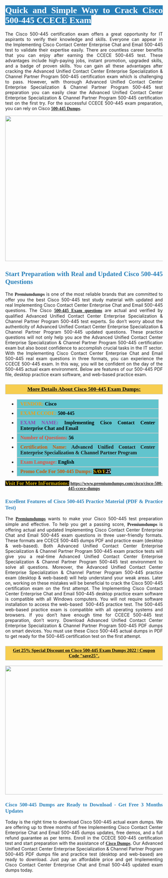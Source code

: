 <h1 style="text-align: justify;"><span style="color:#ffffff;"><span style="font-family:Georgia,serif;"><strong><span style="background-color:#2980b9;">Quick and Simple Way to Crack Cisco 500-445 CCECE Exam</span></strong></span></span></h1>

<p style="text-align: justify;">The Cisco 500-445 certification exam offers a great opportunity for IT aspirants to verify their knowledge and skills. Everyone can appear in the Implementing Cisco Contact Center Enterprise Chat and Email 500-445 test to validate their expertise easily. There are countless career benefits that you can enjoy after earning the CCECE 500-445 test. These advantages include high-paying jobs, instant promotion, upgraded skills, and a badge of proven skills. You can gain all these advantages after cracking the Advanced Unified Contact Center Enterprise Specialization & Channel Partner Program 500-445 certification exam which is challenging to pass. However, with thorough Advanced Unified Contact Center Enterprise Specialization & Channel Partner Program 500-445 test preparation you can easily clear the Advanced Unified Contact Center Enterprise Specialization & Channel Partner Program 500-445 certification test on the first try. For the successful CCECE 500-445 exam preparation, you can rely on Cisco <span style="font-family:Georgia,serif;"><strong><a href="https://www.premiumdumps.com/cisco/cisco-500-445-ccece-dumps">500-445 Dumps</a></strong></span>.</p>

<p style="text-align: center;"><a href="https://www.premiumdumps.com/cisco/cisco-500-445-ccece-dumps"><img alt="" src="https://i.imgur.com/KJGzbJ2.jpeg" style="width: 700px; height: 465px;" /></a></p>

<h2 style="text-align: justify;"><span style="color:#2980b9;"><span style="font-family:Georgia,serif;"><strong>Start Preparation with Real and Updated Cisco 500-445 Questions</strong></span></span></h2>

<p style="text-align: justify;">The <span style="font-size:14px;"><span style="font-family:Georgia,serif;"><strong>Premiumdumps</strong></span></span> is one of the most reliable brands that are committed to offer you the best Cisco 500-445 test study material with updated and real Implementing Cisco Contact Center Enterprise Chat and Email 500-445 questions. The Cisco <span style="font-family:Georgia,serif;"><strong><a href="https://www.premiumdumps.com/cisco/cisco-500-445-ccece-dumps">500-445 Exam questions</a></strong></span> are actual and verified by qualified Advanced Unified Contact Center Enterprise Specialization & Channel Partner Program 500-445 test experts. So don’t worry about the authenticity of Advanced Unified Contact Center Enterprise Specialization & Channel Partner Program 500-445 updated questions. These practice questions will not only help you ace the Advanced Unified Contact Center Enterprise Specialization & Channel Partner Program 500-445 certification exam but also boost confidence to accomplish crucial tasks in the IT sector. With the Implementing Cisco Contact Center Enterprise Chat and Email 500-445 real exam questions in three formats, you can experience the CCECE 500-445 exam. In this way, you will be confident on the day of the 500-445 actual exam environment. Below are features of our 500-445 PDF file, desktop practice exam software, and web-based practice exam.</p>

<h3 style="background: #f7ce50; border: 1px solid rgb(204, 204, 204); padding: 5px 10px; text-align: center;"><span style="font-family:Georgia,serif;"><u><u><span style="color:#000000;"><span style="font-size:11pt"><span style="line-height:normal"><b><span style="font-size:13.0pt"><span cambria="">More Details About Cisco 500-445 Exam Dumps:</span></span></b></span></span></span></u></u></span></h3>

<ul>
	<li style="margin:0cm 10pt">
	<div style="background:#61c4cd; border: 1px solid rgb(204, 204, 204); padding: 5px 10px; text-align: justify;"><span style="font-family:Georgia,serif;"><span style="font-size:11pt"><span style="line-height:normal"><b><span style="font-size:12.0pt"><span new="" roman="" times=""><span style="color:#f39c12;">VENDOR:</span> <span style="color:#000000;">Cisco</span></span></span></b></span></span></span></div>
	</li>
	<li style="margin:0cm 10pt">
	<div style="background: #61c4cd; border: 1px solid rgb(204, 204, 204); padding: 5px 10px; text-align: justify;"><span style="font-family:Georgia,serif;"><span style="font-size:11pt"><span style="line-height:normal"><b><span style="font-size:12.0pt"><span new="" roman="" times=""><span style="color:#f39c12;">EXAM CCODE:</span> <span style="color:#000000;">500-445</span></span></span></b></span></span></span></div>
	</li>
	<li style="margin:0cm 10pt">
	<div style="background: #61c4cd; border: 1px solid rgb(204, 204, 204); padding: 5px 10px; text-align: justify;"><span style="font-family:Georgia,serif;"><span style="font-size:11pt"><span style="line-height:normal"><b><span style="font-size:12.0pt"><span new="" roman="" times=""><span style="color:#8e44ad;">EXAM NAME:</span> <span style="color:#000000;">Implementing Cisco Contact Center Enterprise Chat and Email</span></span></span></b></span></span></span></div>
	</li>
	<li style="margin:0cm 10pt">
	<div style="background: #61c4cd; border: 1px solid rgb(204, 204, 204); padding: 5px 10px;"><span style="font-family:Georgia,serif;"><span style="font-size:11pt"><span style="line-height:normal"><b><span style="font-size:12.0pt"><span new="" roman="" times=""><span style="color:#e74c3c;">Number of Questions:</span><span style="color:#000000;"><span style="color:#f1c40f;"> </span>56</span></span></span></b></span></span></span></div>
	</li>
	<li style="margin:0cm 10pt">
	<div style="background: #61c4cd; border: 1px solid rgb(204, 204, 204); padding: 5px 10px; text-align: justify;"><span style="font-family:Georgia,serif;"><span style="font-size:11pt"><span style="line-height:normal"><b><span style="font-size:12.0pt"><span new="" roman="" times=""><span style="color:#d35400;">Certification Name:</span> Advanced Unified Contact Center Enterprise Specialization & Channel Partner Program</span></span></b></span></span></span></div>
	</li>
	<li style="margin:0cm 10pt">
	<div style="background: #61c4cd; border: 1px solid rgb(204, 204, 204); padding: 5px 10px; text-align: justify;"><span style="font-family:Georgia,serif;"><span style="font-size:11pt"><span style="line-height:normal"><b><span style="font-size:12.0pt"><span new="" roman="" times=""><span style="color:#e74c3c;">Exam Language:</span> <span style="color:#000000;">English</span></span></span></b></span></span></span></div>
	</li>
	<li style="margin:0cm 10pt">
	<div style="background: #61c4cd; border: 1px solid rgb(204, 204, 204); padding: 5px 10px;"><span style="font-family:Georgia,serif;"><span style="font-size:11pt"><span style="line-height:normal"><b><span style="font-size:12.0pt"><span new="" roman="" times=""><span style="color:#d35400;">Promo Code For 500-445 Dumps:</span><span style="color:#f1c40f;"> <span style="background-color:#000000;">SAVE</span></span><span style="color:#ffffff;"><span style="background-color:#000000;">25</span></span></span></span></b></span></span></span></div>
	</li>
</ul>

<p style="text-align: center;"><span style="font-family:Georgia,serif;"><strong><span style="font-size:16px;"><span style="color:#f1c40f;"><span style="background-color:#000000;">Visit For More InFormations:</span></span></span> <a href="https://www.premiumdumps.com/cisco/cisco-500-445-ccece-dumps">https://www.premiumdumps.com/cisco/cisco-500-445-ccece-dumps</a></strong></span></p>

<h3 style="text-align: justify;"><span style="color:#2980b9;"><span style="font-family:Georgia,serif;"><strong><strong><strong>Excellent Features of Cisco 500-445 Practice Material (PDF & Practice Test)</strong></strong></strong></span></span></h3>

<p style="text-align: justify;">The <a href="https://www.premiumdumps.com/"><span style="font-size:14px;"><span style="font-family:Georgia,serif;"><strong>Premiumdumps</strong></span></span></a> wants to make your Cisco 500-445 test preparation simple and effective. To help you get a passing score, <span style="font-size:14px;"><span style="font-family:Georgia,serif;"><strong>Premiumdumps </strong></span></span>is offering actual and updated Implementing Cisco Contact Center Enterprise Chat and Email 500-445 exam questions in three user-friendly formats. These formats are CCECE 500-445 dumps PDF and practice exam (desktop & web-based). Both Advanced Unified Contact Center Enterprise Specialization & Channel Partner Program 500-445 exam practice tests will give you a real-time Advanced Unified Contact Center Enterprise Specialization & Channel Partner Program 500-445 test environment to solve all questions. Moreover, the Advanced Unified Contact Center Enterprise Specialization & Channel Partner Program 500-445 practice exam (desktop & web-based) will help understand your weak areas. Later on, working on these mistakes will be beneficial to crack the Cisco 500-445 certification exam on the first attempt. The Implementing Cisco Contact Center Enterprise Chat and Email 500-445 desktop practice exam software is compatible with all Windows computers. You will not require software installation to access the web-based  500-445 practice test. The 500-445 web-based practice exam is compatible with all operating systems and browsers. If you don’t have enough time for CCECE 500-445 test preparation, don’t worry. Download Advanced Unified Contact Center Enterprise Specialization & Channel Partner Program 500-445 PDF dumps on smart devices. You must use these Cisco 500-445 actual dumps in PDF to get ready for the 500-445 certification test on the first attempt.</p>

<h3 style="background: rgb(247, 206, 80); border: 1px solid rgb(204, 204, 204); padding: 5px 10px; text-align: center;"><span style="font-family:Georgia,serif;"><u><span style="color:#000000;"><span style="font-size:11pt;"><span style="line-height:normal;"><b><span cambria="">Get 25% Special Discount on Cisco 500-445 Exam Dumps 2022 | Coupon Code "save25".</span></b></span></span></span></u></span></h3>

<p style="text-align: center;"><strong><strong><a href="https://www.premiumdumps.com/cisco/cisco-500-445-ccece-dumps"><img alt="" src="https://i.imgur.com/lUqvVrJ.png" style="width: 720px; height: 412px;" /></a></strong></strong></p>

<h3 style="text-align: justify;"><strong><span style="color:#2980b9;"><span style="font-family:Georgia,serif;"><strong><strong><strong>Cisco 500-445 Dumps are Ready to Download - Get Free 3 Months Updates</strong></strong></strong></span></span></strong></h3>

<p style="text-align: justify;">Today is the right time to download Cisco 500-445 actual exam dumps. We are offering up to three months of free Implementing Cisco Contact Center Enterprise Chat and Email 500-445 dumps updates, free demos, and a full refund guarantee as per terms. Enroll in the CCECE 500-445 certification test and start preparation with the assistance of <span style="font-family:Georgia,serif;"><strong><a href="https://www.premiumdumps.com/cisco-exam-dumps">Cisco Dumps</a></strong></span>. Our Advanced Unified Contact Center Enterprise Specialization & Channel Partner Program 500-445 PDF dumps file and practice test (desktop and web-based) are ready to download. Just pay an affordable price and get Implementing Cisco Contact Center Enterprise Chat and Email 500-445 updated exam dumps today.</p>
